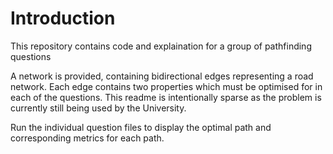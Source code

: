 # Introduction
This repository contains code and explaination for a group of pathfinding questions

A network is provided, containing bidirectional edges representing a road network. Each edge contains two properties which must be optimised for in each of the questions.
This readme is intentionally sparse as the problem is currently still being used by the University.

Run the individual question files to display the optimal path and corresponding metrics for each path.
